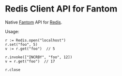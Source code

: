 # Redis Client API for Fantom

Native [Fantom](https://fantom.org) API for [Redis](https://redis.io).

Usage:

```fantom
r := Redis.open("localhost")
r.set("foo", 5)
v := r.get("foo")  // 5

r.invoke(["INCRBY", "foo", 12])
v = r.get("foo")  // 17

r.close
```